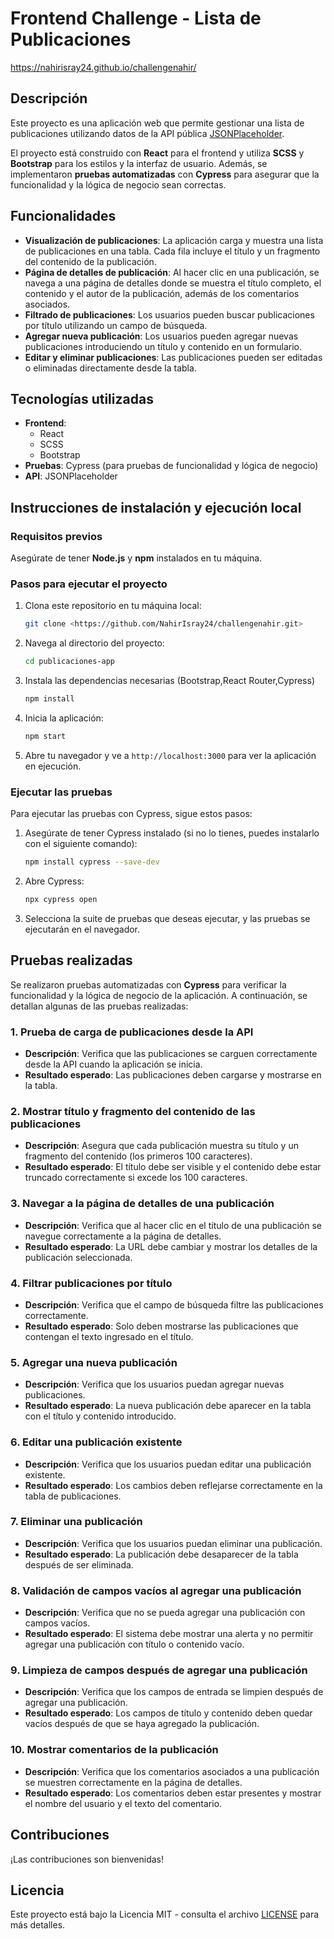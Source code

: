 # Frontend Challenge - Lista de Publicaciones

https://nahirisray24.github.io/challengenahir/

## Descripción

Este proyecto es una aplicación web que permite gestionar una lista de publicaciones utilizando datos de la API pública [JSONPlaceholder](https://jsonplaceholder.typicode.com). 

El proyecto está construido con **React** para el frontend y utiliza **SCSS** y **Bootstrap** para los estilos y la interfaz de usuario. Además, se implementaron **pruebas automatizadas** con **Cypress** para asegurar que la funcionalidad y la lógica de negocio sean correctas.

## Funcionalidades

- **Visualización de publicaciones**: La aplicación carga y muestra una lista de publicaciones en una tabla. Cada fila incluye el título y un fragmento del contenido de la publicación.
- **Página de detalles de publicación**: Al hacer clic en una publicación, se navega a una página de detalles donde se muestra el título completo, el contenido y el autor de la publicación, además de los comentarios asociados.
- **Filtrado de publicaciones**: Los usuarios pueden buscar publicaciones por título utilizando un campo de búsqueda.
- **Agregar nueva publicación**: Los usuarios pueden agregar nuevas publicaciones introduciendo un título y contenido en un formulario.
- **Editar y eliminar publicaciones**: Las publicaciones pueden ser editadas o eliminadas directamente desde la tabla.

## Tecnologías utilizadas

- **Frontend**: 
  - React
  - SCSS
  - Bootstrap
- **Pruebas**: Cypress (para pruebas de funcionalidad y lógica de negocio)
- **API**: JSONPlaceholder

## Instrucciones de instalación y ejecución local

### Requisitos previos

Asegúrate de tener **Node.js** y **npm** instalados en tu máquina.

### Pasos para ejecutar el proyecto

1. Clona este repositorio en tu máquina local:
    ```bash
    git clone <https://github.com/NahirIsray24/challengenahir.git>
    ```

2. Navega al directorio del proyecto:
    ```bash
    cd publicaciones-app
    ```

3. Instala las dependencias necesarias (Bootstrap,React Router,Cypress)
    ```bash
    npm install
    ```

4. Inicia la aplicación:
    ```bash
    npm start
    ```

5. Abre tu navegador y ve a `http://localhost:3000` para ver la aplicación en ejecución.

### Ejecutar las pruebas

Para ejecutar las pruebas con Cypress, sigue estos pasos:

1. Asegúrate de tener Cypress instalado (si no lo tienes, puedes instalarlo con el siguiente comando):
    ```bash
    npm install cypress --save-dev
    ```

2. Abre Cypress:
    ```bash
    npx cypress open
    ```

3. Selecciona la suite de pruebas que deseas ejecutar, y las pruebas se ejecutarán en el navegador.


## Pruebas realizadas

Se realizaron pruebas automatizadas con **Cypress** para verificar la funcionalidad y la lógica de negocio de la aplicación. A continuación, se detallan algunas de las pruebas realizadas:

### 1. **Prueba de carga de publicaciones desde la API**
   - **Descripción**: Verifica que las publicaciones se carguen correctamente desde la API cuando la aplicación se inicia.
   - **Resultado esperado**: Las publicaciones deben cargarse y mostrarse en la tabla.

### 2. **Mostrar título y fragmento del contenido de las publicaciones**
   - **Descripción**: Asegura que cada publicación muestra su título y un fragmento del contenido (los primeros 100 caracteres).
   - **Resultado esperado**: El título debe ser visible y el contenido debe estar truncado correctamente si excede los 100 caracteres.

### 3. **Navegar a la página de detalles de una publicación**
   - **Descripción**: Verifica que al hacer clic en el título de una publicación se navegue correctamente a la página de detalles.
   - **Resultado esperado**: La URL debe cambiar y mostrar los detalles de la publicación seleccionada.

### 4. **Filtrar publicaciones por título**
   - **Descripción**: Verifica que el campo de búsqueda filtre las publicaciones correctamente.
   - **Resultado esperado**: Solo deben mostrarse las publicaciones que contengan el texto ingresado en el título.

### 5. **Agregar una nueva publicación**
   - **Descripción**: Verifica que los usuarios puedan agregar nuevas publicaciones.
   - **Resultado esperado**: La nueva publicación debe aparecer en la tabla con el título y contenido introducido.

### 6. **Editar una publicación existente**
   - **Descripción**: Verifica que los usuarios puedan editar una publicación existente.
   - **Resultado esperado**: Los cambios deben reflejarse correctamente en la tabla de publicaciones.

### 7. **Eliminar una publicación**
   - **Descripción**: Verifica que los usuarios puedan eliminar una publicación.
   - **Resultado esperado**: La publicación debe desaparecer de la tabla después de ser eliminada.

### 8. **Validación de campos vacíos al agregar una publicación**
   - **Descripción**: Verifica que no se pueda agregar una publicación con campos vacíos.
   - **Resultado esperado**: El sistema debe mostrar una alerta y no permitir agregar una publicación con título o contenido vacío.

### 9. **Limpieza de campos después de agregar una publicación**
   - **Descripción**: Verifica que los campos de entrada se limpien después de agregar una publicación.
   - **Resultado esperado**: Los campos de título y contenido deben quedar vacíos después de que se haya agregado la publicación.

### 10. **Mostrar comentarios de la publicación**
   - **Descripción**: Verifica que los comentarios asociados a una publicación se muestren correctamente en la página de detalles.
   - **Resultado esperado**: Los comentarios deben estar presentes y mostrar el nombre del usuario y el texto del comentario.

## Contribuciones

¡Las contribuciones son bienvenidas! 

## Licencia

Este proyecto está bajo la Licencia MIT - consulta el archivo [LICENSE](LICENSE) para más detalles.

